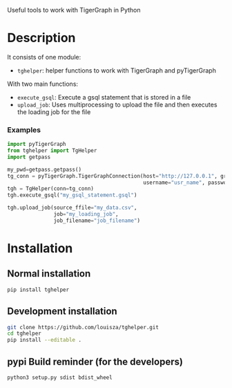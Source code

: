 Useful tools to work with TigerGraph in Python

# Description
    
It consists of one module:

- `tghelper`: helper functions to work with TigerGraph and pyTigerGraph

With two main functions:

- `execute_gsql`: Execute a gsql statement that is stored in a file
- `upload_job`: Uses multiprocessing to upload the file and then executes the loading job for the file

### Examples

```python
import pyTigerGraph
from tghelper import TgHelper
import getpass

my_pwd=getpass.getpass()
tg_conn = pyTigerGraph.TigerGraphConnection(host="http://127.0.0.1", graphname="MyGraph",
                                            username="usr_name", password=my_pwd)
tgh = TgHelper(conn=tg_conn)
tgh.execute_gsql("my_gsql_statement.gsql")

tgh.upload_job(source_ffile="my_data.csv", 
               job="my_loading_job", 
               job_filename="job_filename")

```
# Installation
 
## Normal installation

```bash
pip install tghelper
```

## Development installation

```bash
git clone https://github.com/louisza/tghelper.git
cd tghelper
pip install --editable .
```

## pypi Build reminder (for the developers)

```bash
python3 setup.py sdist bdist_wheel
